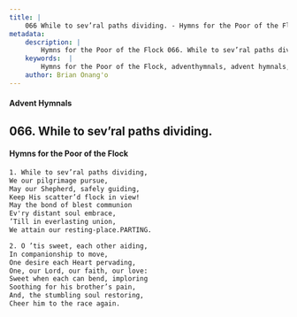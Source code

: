 ```yaml
---
title: |
    066 While to sev’ral paths dividing. - Hymns for the Poor of the Flock
metadata:
    description: |
        Hymns for the Poor of the Flock 066. While to sev’ral paths dividing.. While to sev’ral paths dividing, We our pilgrimage pursue, May our Shepherd, safely guiding,  Keep His scatter’d flock in view!  May the bond of blest communion  Ev'ry distant soul embrace, ’Till in everlasting union, We attain our resting-place.PARTING. 
    keywords:  |
        Hymns for the Poor of the Flock, adventhymnals, advent hymnals, While to sev’ral paths dividing., While to sev’ral paths dividing,, 
    author: Brian Onang'o
---
```


#### Advent Hymnals
## 066. While to sev’ral paths dividing.
####  Hymns for the Poor of the Flock

```txt
1. While to sev’ral paths dividing,
We our pilgrimage pursue,
May our Shepherd, safely guiding, 
Keep His scatter’d flock in view! 
May the bond of blest communion 
Ev'ry distant soul embrace,
’Till in everlasting union,
We attain our resting-place.PARTING.

2. O ’tis sweet, each other aiding,
In companionship to move,
One desire each Heart pervading,
One, our Lord, our faith, our love: 
Sweet when each can bend, imploring 
Soothing for his brother’s pain,
And, the stumbling soul restoring, 
Cheer him to the race again.
```